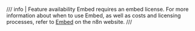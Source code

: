 /// info | Feature availability
Embed requires an embed license. For more information about when to use Embed, as well as costs and licensing processes, refer to [Embed](https://n8n.io/embed/) on the n8n website.
///